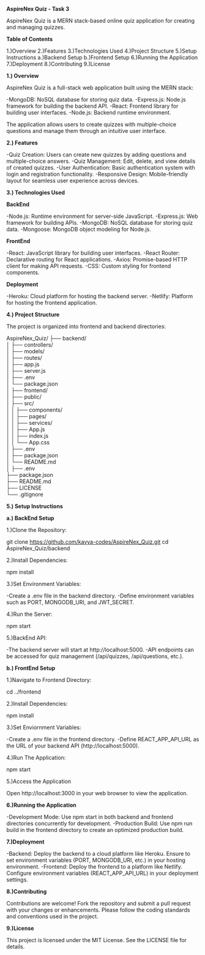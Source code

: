 **AspireNex Quiz - Task 3**

AspireNex Quiz is a MERN stack-based online quiz application for creating and managing quizzes.

**Table of Contents**

1.)Overview
2.)Features
3.)Technologies Used
4.)Project Structure
5.)Setup Instructions
a.)Backend Setup
b.)Frontend Setup
6.)Running the Application
7.)Deployment
8.)Contributing
9.)License

**1.) Overview**

AspireNex Quiz is a full-stack web application built using the MERN stack:

-MongoDB: NoSQL database for storing quiz data.
-Express.js: Node.js framework for building the backend API.
-React: Frontend library for building user interfaces.
-Node.js: Backend runtime environment.

The application allows users to create quizzes with multiple-choice questions and manage them through an intuitive user interface.

**2.) Features**

-Quiz Creation: Users can create new quizzes by adding questions and multiple-choice answers.
-Quiz Management: Edit, delete, and view details of created quizzes.
-User Authentication: Basic authentication system with login and registration functionality.
-Responsive Design: Mobile-friendly layout for seamless user experience across devices.

**3.) Technologies Used**

**BackEnd**

-Node.js: Runtime environment for server-side JavaScript.
-Express.js: Web framework for building APIs.
-MongoDB: NoSQL database for storing quiz data.
-Mongoose: MongoDB object modeling for Node.js.

**FrontEnd**

-React: JavaScript library for building user interfaces.
-React Router: Declarative routing for React applications.
-Axios: Promise-based HTTP client for making API requests.
-CSS: Custom styling for frontend components.

**Deployment**

-Heroku: Cloud platform for hosting the backend server.
-Netlify: Platform for hosting the frontend application.

**4.) Project Structure**

The project is organized into frontend and backend directories:

AspireNex_Quiz/
├── backend/          
│   ├── controllers/  
│   ├── models/       
│   ├── routes/       
│   ├── app.js       
│   ├── server.js     
│   ├── .env          
│   └── package.json  
│
├── frontend/        
│   ├── public/     
│   ├── src/          
│   │   ├── components/  
│   │   ├── pages/       
│   │   ├── services/  
│   │   ├── App.js     
│   │   ├── index.js     
│   │   └── App.css   
│   ├── .env           
│   ├── package.json   
│   └── README.md      
│
├── .env               
├── package.json       
├── README.md         
├── LICENSE            
└── .gitignore         

**5.) Setup Instructions**

**a.) BackEnd Setup**

1.)Clone the Repository:

git clone https://github.com/kavya-codes/AspireNex_Quiz.git
cd AspireNex_Quiz/backend

2.)Install Dependencies:

npm install

3.)Set Environment Variables:

-Create a .env file in the backend directory.
-Define environment variables such as PORT, MONGODB_URI, and JWT_SECRET.

4.)Run the Server:

npm start

5.)BackEnd API:

-The backend server will start at http://localhost:5000.
-API endpoints can be accessed for quiz management (/api/quizzes, /api/questions, etc.).

**b.) FrontEnd Setup**

1.)Navigate to Frontend Directory:

cd ../frontend

2.)Install Dependencies:

npm install

3.)Set Enviornment Variables:

-Create a .env file in the frontend directory.
-Define REACT_APP_API_URL as the URL of your backend API (http://localhost:5000).

4.)Run The Application:

npm start

5.)Access the Application

Open http://localhost:3000 in your web browser to view the application.

**6.)Running the Application**

-Development Mode: Use npm start in both backend and frontend directories concurrently for development.
-Production Build: Use npm run build in the frontend directory to create an optimized production build.

**7.)Deployment**

-Backend: Deploy the backend to a cloud platform like Heroku. Ensure to set environment variables (PORT, MONGODB_URI, etc.) in your hosting environment.
-Frontend: Deploy the frontend to a platform like Netlify. Configure environment variables (REACT_APP_API_URL) in your deployment settings.

**8.)Contributing**

Contributions are welcome! Fork the repository and submit a pull request with your changes or enhancements. Please follow the coding standards and conventions used in the project.

**9.)License**

This project is licensed under the MIT License. See the LICENSE file for details.
